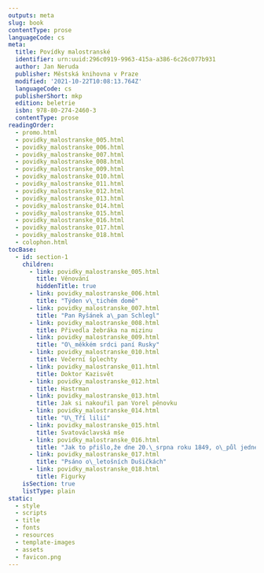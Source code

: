 ```yaml
---
outputs: meta
slug: book
contentType: prose
languageCode: cs
meta:
  title: Povídky malostranské
  identifier: urn:uuid:296c0919-9963-415a-a386-6c26c077b931
  author: Jan Neruda
  publisher: Městská knihovna v Praze
  modified: '2021-10-22T10:08:13.764Z'
  languageCode: cs
  publisherShort: mkp
  edition: beletrie
  isbn: 978-80-274-2460-3
  contentType: prose
readingOrder:
  - promo.html
  - povidky_malostranske_005.html
  - povidky_malostranske_006.html
  - povidky_malostranske_007.html
  - povidky_malostranske_008.html
  - povidky_malostranske_009.html
  - povidky_malostranske_010.html
  - povidky_malostranske_011.html
  - povidky_malostranske_012.html
  - povidky_malostranske_013.html
  - povidky_malostranske_014.html
  - povidky_malostranske_015.html
  - povidky_malostranske_016.html
  - povidky_malostranske_017.html
  - povidky_malostranske_018.html
  - colophon.html
tocBase:
  - id: section-1
    children:
      - link: povidky_malostranske_005.html
        title: Věnování
        hiddenTitle: true
      - link: povidky_malostranske_006.html
        title: "Týden v\_tichém domě"
      - link: povidky_malostranske_007.html
        title: "Pan Ryšánek a\_pan Schlegl"
      - link: povidky_malostranske_008.html
        title: Přivedla žebráka na mizinu
      - link: povidky_malostranske_009.html
        title: "O\_měkkém srdci paní Rusky"
      - link: povidky_malostranske_010.html
        title: Večerní šplechty
      - link: povidky_malostranske_011.html
        title: Doktor Kazisvět
      - link: povidky_malostranske_012.html
        title: Hastrman
      - link: povidky_malostranske_013.html
        title: Jak si nakouřil pan Vorel pěnovku
      - link: povidky_malostranske_014.html
        title: "U\_Tří lilií"
      - link: povidky_malostranske_015.html
        title: Svatováclavská mše
      - link: povidky_malostranske_016.html
        title: "Jak to přišlo,že dne 20.\_srpna roku 1849, o\_půl jedné s\_poledne,Rakousko nebylo rozbořeno"
      - link: povidky_malostranske_017.html
        title: "Psáno o\_letošních Dušičkách"
      - link: povidky_malostranske_018.html
        title: Figurky
    isSection: true
    listType: plain
static:
  - style
  - scripts
  - title
  - fonts
  - resources
  - template-images
  - assets
  - favicon.png
---
```

